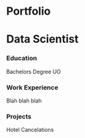 # Portfolio

# Data Scientist

### Education
Bachelors Degree UO

### Work Experience
Blah blah blah

### Projects
Hotel Cancelations
